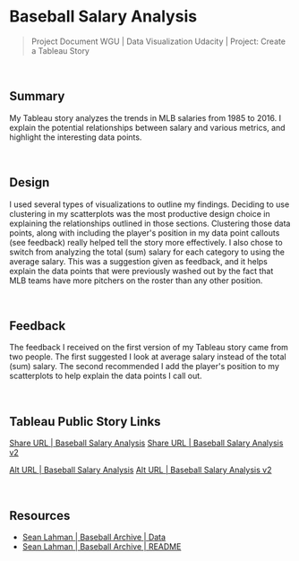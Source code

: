 # Baseball Salary Analysis #

> Project Document
> WGU | Data Visualization 
> Udacity | Project:  Create a Tableau Story

<br>

## Summary

My Tableau story analyzes the trends in MLB salaries from 1985 to 2016. I explain the potential relationships between salary and various metrics, and highlight the interesting data points.

<br>

## Design

I used several types of visualizations to outline my findings. Deciding to use clustering in my scatterplots was the most productive design choice in explaining the relationships outlined in those sections. Clustering those data points, along with including the player's position in my data point callouts (see feedback) really helped tell the story more effectively. I also chose to switch from analyzing the total (sum) salary for each category to using the average salary. This was a suggestion given as feedback, and it helps explain the data points that were previously washed out by the fact that MLB teams have more pitchers on the roster than any other position.

<br>

## Feedback

The feedback I received on the first version of my Tableau story came from two people. The first suggested I look at average salary instead of the total (sum) salary. The second recommended I add the player's position to my scatterplots to help explain the data points I call out.

<br>

## Tableau Public Story Links

[Share URL | Baseball Salary Analysis](https://public.tableau.com/views/BaseballSalaryAnalysis/BaseballSalaryAnalysis?:language=en-US&:display_count=n&:origin=viz_share_link)
[Share URL | Baseball Salary Analysis v2](https://public.tableau.com/views/BaseballSalaryAnalysisv2/BaseballSalaryAnalysisv2?:language=en-US&:display_count=n&:origin=viz_share_link)


[Alt URL | Baseball Salary Analysis](https://public.tableau.com/app/profile/alex.pfleging/viz/BaseballSalaryAnalysis/BaseballSalaryAnalysis)
[Alt URL | Baseball Salary Analysis v2](https://public.tableau.com/app/profile/alex.pfleging/viz/BaseballSalaryAnalysisv2/BaseballSalaryAnalysisv2)

<br>

## Resources

- [Sean Lahman | Baseball Archive | Data](https://www.seanlahman.com/baseball-archive/statistics)
- [Sean Lahman | Baseball Archive | README](https://www.seanlahman.com/files/database/readme2017.txt)
